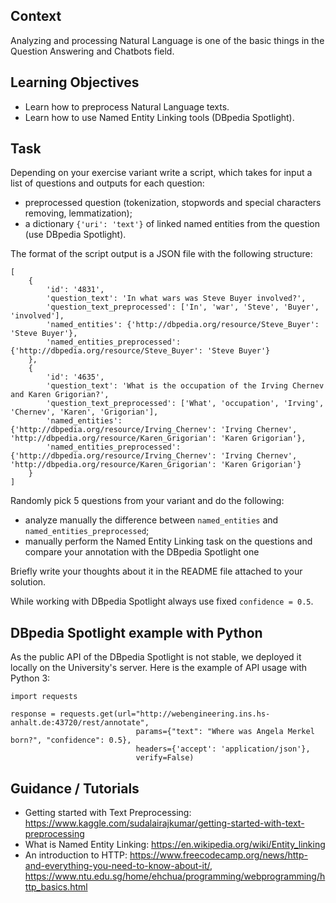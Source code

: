 ## Context

Analyzing and processing Natural Language is one of the basic things in the Question Answering and Chatbots field.

## Learning Objectives

* Learn how to preprocess Natural Language texts.
* Learn how to use Named Entity Linking tools (DBpedia Spotlight).

## Task

Depending on your exercise variant write a script, which takes for input a list of questions and outputs for each question:
* preprocessed question (tokenization, stopwords and special characters removing, lemmatization);
* a dictionary `{'uri': 'text'}` of linked named entities from the question (use DBpedia Spotlight). 

The format of the script output is a JSON file with the following structure:

```
[
    {
        'id': '4831',
        'question_text': 'In what wars was Steve Buyer involved?',
        'question_text_preprocessed': ['In', 'war', 'Steve', 'Buyer', 'involved'],
        'named_entities': {'http://dbpedia.org/resource/Steve_Buyer': 'Steve Buyer'},
        'named_entities_preprocessed': {'http://dbpedia.org/resource/Steve_Buyer': 'Steve Buyer'}
    },
    {
        'id': '4635',
        'question_text': 'What is the occupation of the Irving Chernev and Karen Grigorian?',
        'question_text_preprocessed': ['What', 'occupation', 'Irving', 'Chernev', 'Karen', 'Grigorian'],
        'named_entities': {'http://dbpedia.org/resource/Irving_Chernev': 'Irving Chernev', 'http://dbpedia.org/resource/Karen_Grigorian': 'Karen Grigorian'},
        'named_entities_preprocessed': {'http://dbpedia.org/resource/Irving_Chernev': 'Irving Chernev', 'http://dbpedia.org/resource/Karen_Grigorian': 'Karen Grigorian'}
    }
]
```

Randomly pick 5 questions from your variant and do the following:
* analyze manually the difference between `named_entities` and `named_entities_preprocessed`;
* manually perform the Named Entity Linking task on the questions and compare your annotation with the DBpedia Spotlight one

Briefly write your thoughts about it in the README file attached to your solution.

While working with DBpedia Spotlight always use fixed `confidence = 0.5`.

## DBpedia Spotlight example with Python

As the public API of the DBpedia Spotlight is not stable, we deployed it locally on the University's server. Here is the example of API usage with Python 3:

```
import requests

response = requests.get(url="http://webengineering.ins.hs-anhalt.de:43720/rest/annotate",
                            params={"text": "Where was Angela Merkel born?", "confidence": 0.5},
                            headers={'accept': 'application/json'},
                            verify=False)
```

## Guidance / Tutorials

* Getting started with Text Preprocessing: https://www.kaggle.com/sudalairajkumar/getting-started-with-text-preprocessing
* What is Named Entity Linking: https://en.wikipedia.org/wiki/Entity_linking
* An introduction to HTTP: https://www.freecodecamp.org/news/http-and-everything-you-need-to-know-about-it/, https://www.ntu.edu.sg/home/ehchua/programming/webprogramming/http_basics.html
